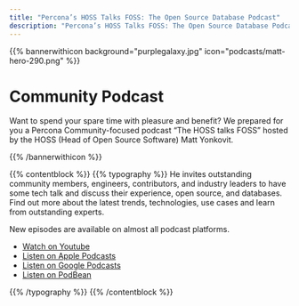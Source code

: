 ```yaml
---
title: "Percona’s HOSS Talks FOSS: The Open Source Database Podcast"
description: "Percona’s HOSS Talks FOSS: The Open Source Database Podcast"
---
```


{{% bannerwithicon background="purplegalaxy.jpg" icon="podcasts/matt-hero-290.png" %}}

# Community Podcast

Want to spend your spare time with pleasure and benefit? We prepared for you a Percona Community-focused podcast “The HOSS talks FOSS” hosted by the HOSS (Head of Open Source Software) Matt Yonkovit. 

{{% /bannerwithicon %}}

{{% contentblock %}}
{{% typography %}}
He invites outstanding community members, engineers, contributors, and industry leaders to have some tech talk and discuss their experience, open source, and databases. Find out more about the latest trends, technologies, use cases and learn from outstanding experts. 

New episodes are available on almost all podcast platforms. 

*   [Watch on Youtube](https://www.youtube.com/playlist?list=PLWhC0zeznqkmHlYGxhhe43ocdm757gnfX)
*   [Listen on Apple Podcasts](https://podcasts.apple.com/us/podcast/perconas-hoss-talks-foss-the-open-source-database-podcast/id1554104939)
*   [Listen on Google Podcasts](https://podcasts.google.com/feed/aHR0cHM6Ly9mZWVkLnBvZGJlYW4uY29tL3BlcmNvbmEvZmVlZC54bWw)
*   [Listen on PodBean](https://percona.podbean.com/)

{{% /typography %}}
{{% /contentblock %}}

